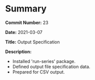 # Summary

**Commit Number:** 23

**Date:** 2021-03-07

**Title:** Output Specification

**Description:**

* Installed 'run-series' package.
* Defined output file specification data.
* Prepared for CSV output.